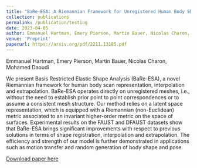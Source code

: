 ```yaml
---
title: "BaRe-ESA: A Riemannian Framework for Unregistered Human Body Shapes"
collection: publications
permalink: /publication/testing
date: 2023-04-05
author: Emmanuel Hartman, Emery Pierson, Martin Bauer, Nicolas Charon, Mohamed Daoudi
venue: 'Preprint'
paperurl: https://arxiv.org/pdf/2211.13185.pdf
---
```

Emmanuel Hartman, Emery Pierson, Martin Bauer, Nicolas Charon, Mohamed Daoudi

We present Basis Restricted Elastic Shape Analysis (BaRe-ESA), a novel Riemannian framework for human body scan representation, interpolation and extrapolation. BaRe-ESA operates directly on unregistered meshes, i.e., without the need to establish prior point to point correspondences or to assume a consistent mesh structure. Our method relies on a latent space representation, which is equipped with a Riemannian (non-Euclidean) metric associated to an invariant higher-order metric on the space of surfaces. Experimental results on the FAUST and DFAUST datasets show that BaRe-ESA brings significant improvements with respect to previous solutions in terms of shape registration, interpolation and extrapolation. The efficiency and strength of our model is further demonstrated in applications such as motion transfer and random generation of body shape and pose. 

[Download paper here](https://arxiv.org/pdf/2211.13185.pdf)

<script type="module" src="{{ base.url | prepend: site.url }}/assets/js/main.js"></script>